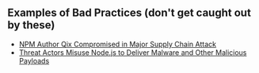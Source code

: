 
## Examples of Bad Practices (don't get caught out by these)

- [NPM Author Qix Compromised in Major Supply Chain Attack](https://socket.dev/blog/npm-author-qix-compromised-in-major-supply-chain-attack)
- [Threat Actors Misuse Node.js to Deliver Malware and Other Malicious Payloads](https://www.microsoft.com/en-us/security/blog/2025/04/15/threat-actors-misuse-node-js-to-deliver-malware-and-other-malicious-payloads/)